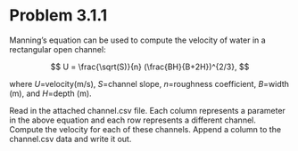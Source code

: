 # Problem 3.1.1

Manning’s equation can be used to compute the velocity of water in a rectangular open channel:

$$ U = \frac{\sqrt(S)}{n} (\frac{BH}{B+2H})^{2/3}, $$

where $U$=velocity(m/s), $S$=channel slope, $n$=roughness coefficient, $B$=width (m), and $H$=depth (m).



Read in the attached channel.csv file. Each column represents a parameter in the above equation and each row represents a different channel.
Compute the velocity for each of these channels. Append a column to the channel.csv data and write it out.



